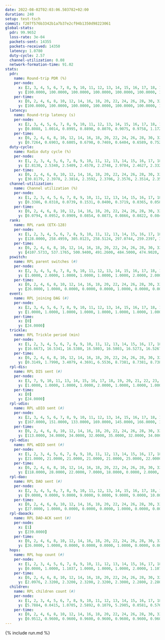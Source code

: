 ```yaml
---
date: 2022-08-02T02:03:06.503782+02:00
duration: 240
setup: test-tsch
commit: f207f576b3342b1a7b37e2cf94b1350d98223061
global-stats:
  pdr: 99.9652
  loss-rate: 3e-04
  packets-sent: 14355
  packets-received: 14350
  latency: 1.0780
  duty-cycle: 2.57
  channel-utilization: 0.08
  network-formation-time: 91.02
stats:
  pdr:
    name: Round-trip PDR (%)
    per-node:
      x: [2, 3, 4, 5, 6, 7, 8, 9, 10, 11, 12, 13, 14, 15, 16, 17, 18, 19, 20, 21, 22, 23, 24, 25]
      y: [100.0000, 100.0000, 100.0000, 100.0000, 100.0000, 100.0000, 100.0000, 99.8353, 100.0000, 100.0000, 100.0000, 100.0000, 100.0000, 100.0000, 100.0000, 99.8408, 100.0000, 100.0000, 100.0000, 100.0000, 99.8279, 99.8363, 99.8358, 100.0000]
    per-time:
      x: [0, 2, 4, 6, 8, 10, 12, 14, 16, 18, 20, 22, 24, 26, 28, 30, 32, 34, 36, 38, 40, 42, 44, 46, 48, 50, 52, 54, 56, 58, 60, 62, 64, 66, 68, 70, 72, 74, 76, 78, 80, 82, 84, 86, 88, 90, 92, 94, 96, 98, 100, 102, 104, 106, 108, 110, 112, 114, 116, 118, 120, 122, 124, 126, 128, 130, 132, 134, 136, 138, 140, 142, 144, 146, 148, 150, 152, 154, 156, 158, 160, 162, 164, 166, 168, 170, 172, 174, 176, 178, 180, 182, 184, 186, 188, 190, 192, 194, 196, 198, 200, 202, 204, 206, 208, 210, 212, 214, 216, 218, 220, 222, 224, 226, 228, 230, 232, 234, 236, 238]
      y: [100.0000, 100.0000, 100.0000, 100.0000, 100.0000, 100.0000, 100.0000, 100.0000, 100.0000, 100.0000, 100.0000, 100.0000, 100.0000, 100.0000, 100.0000, 100.0000, 100.0000, 100.0000, 100.0000, 100.0000, 100.0000, 100.0000, 100.0000, 100.0000, 100.0000, 100.0000, 100.0000, 100.0000, 100.0000, 100.0000, 100.0000, 100.0000, 100.0000, 100.0000, 100.0000, 100.0000, 100.0000, 100.0000, 100.0000, 100.0000, 100.0000, 100.0000, 100.0000, 100.0000, 100.0000, 100.0000, 100.0000, 100.0000, 100.0000, 100.0000, 100.0000, 100.0000, 100.0000, 100.0000, 100.0000, 100.0000, 100.0000, 100.0000, 100.0000, 100.0000, 99.1667, 100.0000, 100.0000, 100.0000, 100.0000, 100.0000, 100.0000, 98.3333, 100.0000, 100.0000, 100.0000, 100.0000, 100.0000, 100.0000, 100.0000, 100.0000, 99.1667, 100.0000, 100.0000, 100.0000, 100.0000, 100.0000, 100.0000, 100.0000, 100.0000, 99.1667, 100.0000, 100.0000, 100.0000, 100.0000, 100.0000, 100.0000, 100.0000, 100.0000, 100.0000, 100.0000, 100.0000, 100.0000, 100.0000, 100.0000, 100.0000, 100.0000, 100.0000, 100.0000, 100.0000, 100.0000, 100.0000, 100.0000, 100.0000, 100.0000, 100.0000, 100.0000, 100.0000, 100.0000, 100.0000, 100.0000, 100.0000, 100.0000, 100.0000, 100.0000]
  latency:
    name: Round-trip latency (s)
    per-node:
      x: [2, 3, 4, 5, 6, 7, 8, 9, 10, 11, 12, 13, 14, 15, 16, 17, 18, 19, 20, 21, 22, 23, 24, 25]
      y: [0.8088, 1.0014, 0.8995, 0.8890, 0.8070, 0.9075, 0.9758, 1.1729, 0.9956, 0.9825, 0.9877, 1.0579, 1.1876, 0.9850, 1.1471, 0.9587, 1.1388, 1.2027, 1.2345, 1.1498, 1.2390, 1.3896, 1.3551, 1.3833]
    per-time:
      x: [0, 2, 4, 6, 8, 10, 12, 14, 16, 18, 20, 22, 24, 26, 28, 30, 32, 34, 36, 38, 40, 42, 44, 46, 48, 50, 52, 54, 56, 58, 60, 62, 64, 66, 68, 70, 72, 74, 76, 78, 80, 82, 84, 86, 88, 90, 92, 94, 96, 98, 100, 102, 104, 106, 108, 110, 112, 114, 116, 118, 120, 122, 124, 126, 128, 130, 132, 134, 136, 138, 140, 142, 144, 146, 148, 150, 152, 154, 156, 158, 160, 162, 164, 166, 168, 170, 172, 174, 176, 178, 180, 182, 184, 186, 188, 190, 192, 194, 196, 198, 200, 202, 204, 206, 208, 210, 212, 214, 216, 218, 220, 222, 224, 226, 228, 230, 232, 234, 236, 238]
      y: [0.7264, 0.6903, 0.6805, 0.6798, 0.7469, 0.6404, 0.6589, 0.7522, 0.6024, 0.7097, 0.6732, 0.6365, 0.6260, 0.6116, 0.6194, 0.6337, 0.5891, 0.5827, 0.5759, 0.5591, 0.5690, 0.5690, 0.6423, 0.5774, 0.5856, 0.6248, 0.6128, 0.5766, 0.6153, 0.6542, 0.6205, 0.5777, 0.5403, 0.5886, 0.5713, 0.6786, 0.6260, 0.6412, 0.5852, 0.5534, 0.5844, 0.7891, 0.7207, 0.7045, 0.6668, 0.6655, 0.6704, 0.8716, 0.8605, 0.8550, 0.7017, 0.6992, 0.6029, 1.0979, 1.3391, 0.9652, 0.8495, 0.8102, 0.6349, 1.1474, 1.5227, 1.4602, 1.3023, 1.0962, 1.0608, 1.2720, 1.5150, 1.5090, 1.5188, 1.4630, 1.2192, 1.3376, 1.5593, 1.5397, 1.5126, 1.5232, 1.5176, 1.5075, 1.5064, 1.5120, 1.5018, 1.5591, 1.5249, 1.5515, 1.4832, 1.4582, 1.4959, 1.4828, 1.4833, 1.4875, 1.4985, 1.4944, 1.4995, 1.5172, 1.4705, 1.4746, 1.5207, 1.5160, 1.4844, 1.4830, 1.5115, 1.4780, 1.5028, 1.4782, 1.4507, 1.4544, 1.5322, 1.4977, 1.4961, 1.4955, 1.4926, 1.4989, 1.4956, 1.4971, 1.4940, 1.5097, 1.4920, 1.4714, 1.5154, 1.4888]
  duty-cycle:
    name: Radio duty cycle (%)
    per-node:
      x: [1, 2, 3, 4, 5, 6, 7, 8, 9, 10, 11, 12, 13, 14, 15, 16, 17, 18, 19, 20, 21, 22, 23, 24, 25]
      y: [2.8130, 2.5340, 2.5409, 2.4578, 2.2748, 2.9784, 2.4627, 2.3323, 2.4821, 2.4413, 2.5502, 2.5127, 2.4943, 2.5888, 2.6504, 2.5168, 2.7882, 2.7266, 2.5725, 2.4757, 2.6343, 2.4859, 2.5813, 2.7447, 2.6083]
    per-time:
      x: [0, 2, 4, 6, 8, 10, 12, 14, 16, 18, 20, 22, 24, 26, 28, 30, 32, 34, 36, 38, 40, 42, 44, 46, 48, 50, 52, 54, 56, 58, 60, 62, 64, 66, 68, 70, 72, 74, 76, 78, 80, 82, 84, 86, 88, 90, 92, 94, 96, 98, 100, 102, 104, 106, 108, 110, 112, 114, 116, 118, 120, 122, 124, 126, 128, 130, 132, 134, 136, 138, 140, 142, 144, 146, 148, 150, 152, 154, 156, 158, 160, 162, 164, 166, 168, 170, 172, 174, 176, 178, 180, 182, 184, 186, 188, 190, 192, 194, 196, 198, 200, 202, 204, 206, 208, 210, 212, 214, 216, 218, 220, 222, 224, 226, 228, 230, 232, 234, 236, 238, 240]
      y: [30.8179, 2.3978, 2.3814, 2.3592, 2.3706, 2.3576, 2.3514, 2.3585, 2.3738, 2.3033, 2.3516, 2.2637, 2.3518, 2.3074, 2.3794, 2.3577, 2.3535, 2.2927, 2.3397, 2.3382, 2.2790, 2.3366, 2.3370, 2.3550, 2.3008, 2.2667, 2.3615, 2.3112, 2.3622, 2.3240, 2.3463, 2.3549, 2.3598, 2.3075, 2.3082, 2.3584, 2.3612, 2.2393, 2.3524, 2.2539, 2.3429, 2.3630, 2.3397, 2.2725, 2.3445, 2.3352, 2.3362, 2.2967, 2.3059, 2.3536, 2.3529, 2.3485, 2.3513, 2.3430, 2.3502, 2.3445, 2.3508, 2.3769, 2.3442, 2.3550, 2.3546, 2.3127, 2.3181, 2.2945, 2.3461, 2.2876, 2.3485, 2.3473, 2.3556, 2.3472, 2.2902, 2.3538, 2.3436, 2.3434, 2.2847, 2.3433, 2.3502, 2.3482, 2.3529, 2.3355, 2.3373, 2.3418, 2.3002, 2.3038, 2.2613, 2.3045, 2.3502, 2.2487, 2.2934, 2.3400, 2.3502, 2.3584, 2.3597, 2.3134, 2.3580, 2.3450, 2.3503, 2.3588, 2.3512, 2.3428, 2.3650, 2.3483, 2.2967, 2.3605, 2.3384, 2.2966, 2.3513, 2.3445, 2.3051, 2.3602, 2.3551, 2.3596, 2.3564, 2.3152, 2.3622, 2.3409, 2.2180, 2.3066, 2.2918, 2.3548, 2.2335]
  channel-utilization:
    name: Channel utilization (%)
    per-node:
      x: [1, 2, 3, 4, 5, 6, 7, 8, 9, 10, 11, 12, 13, 14, 15, 16, 17, 18, 19, 20, 21, 22, 23, 24, 25]
      y: [0.3386, 0.0310, 0.0739, 0.1531, 0.0400, 0.3719, 0.0365, 0.0588, 0.0373, 0.0307, 0.0365, 0.0356, 0.0809, 0.0316, 0.0919, 0.0333, 0.1772, 0.0957, 0.0325, 0.0342, 0.0435, 0.0468, 0.0305, 0.0308, 0.0310]
    per-time:
      x: [0, 2, 4, 6, 8, 10, 12, 14, 16, 18, 20, 22, 24, 26, 28, 30, 32, 34, 36, 38, 40, 42, 44, 46, 48, 50, 52, 54, 56, 58, 60, 62, 64, 66, 68, 70, 72, 74, 76, 78, 80, 82, 84, 86, 88, 90, 92, 94, 96, 98, 100, 102, 104, 106, 108, 110, 112, 114, 116, 118, 120, 122, 124, 126, 128, 130, 132, 134, 136, 138, 140, 142, 144, 146, 148, 150, 152, 154, 156, 158, 160, 162, 164, 166, 168, 170, 172, 174, 176, 178, 180, 182, 184, 186, 188, 190, 192, 194, 196, 198, 200, 202, 204, 206, 208, 210, 212, 214, 216, 218, 220, 222, 224, 226, 228, 230, 232, 234, 236, 238, 240]
      y: [0.0794, 0.0952, 0.0909, 0.0854, 0.0873, 0.0866, 0.0822, 0.0842, 0.0906, 0.0793, 0.0847, 0.0821, 0.0823, 0.0791, 0.0923, 0.0828, 0.0836, 0.0737, 0.0782, 0.0758, 0.0676, 0.0745, 0.0738, 0.0819, 0.0770, 0.0806, 0.0840, 0.0826, 0.0862, 0.0874, 0.0787, 0.0823, 0.0815, 0.0791, 0.0801, 0.0835, 0.0848, 0.0690, 0.0806, 0.0754, 0.0745, 0.0839, 0.0753, 0.0844, 0.0774, 0.0782, 0.0733, 0.0762, 0.0811, 0.0801, 0.0807, 0.0772, 0.0788, 0.0771, 0.0790, 0.0780, 0.0801, 0.0899, 0.0765, 0.0815, 0.0808, 0.0788, 0.0847, 0.0769, 0.0797, 0.0713, 0.0829, 0.0797, 0.0818, 0.0812, 0.0723, 0.0847, 0.0811, 0.0780, 0.0739, 0.0809, 0.0768, 0.0806, 0.0824, 0.0770, 0.0769, 0.0750, 0.0828, 0.0785, 0.0804, 0.0818, 0.0774, 0.0752, 0.0747, 0.0756, 0.0791, 0.0844, 0.0813, 0.0803, 0.0819, 0.0758, 0.0795, 0.0823, 0.0822, 0.0785, 0.0850, 0.0773, 0.0743, 0.0841, 0.0713, 0.0754, 0.0822, 0.0756, 0.0795, 0.0844, 0.0796, 0.0838, 0.0812, 0.0856, 0.0860, 0.0729, 0.0823, 0.0818, 0.0704, 0.0809, 0.1005]
  rank:
    name: RPL rank (ETX-128)
    per-node:
      x: [1, 2, 3, 4, 5, 6, 7, 8, 9, 10, 11, 12, 13, 14, 15, 16, 17, 18, 19, 20, 21, 22, 23, 24, 25]
      y: [128.0000, 258.4959, 305.0123, 258.5124, 297.0744, 259.2397, 387.9298, 365.1564, 455.9506, 391.0041, 417.0247, 393.2776, 410.3918, 781.9438, 407.1358, 455.0453, 405.0124, 788.7711, 811.0574, 573.9551, 807.6393, 571.6230, 672.6145, 660.4856, 670.2863]
    per-time:
      x: [0, 2, 4, 6, 8, 10, 12, 14, 16, 18, 20, 22, 24, 26, 28, 30, 32, 34, 36, 38, 40, 42, 44, 46, 48, 50, 52, 54, 56, 58, 60, 62, 64, 66, 68, 70, 72, 74, 76, 78, 80, 82, 84, 86, 88, 90, 92, 94, 96, 98, 100, 102, 104, 106, 108, 110, 112, 114, 116, 118, 120, 122, 124, 126, 128, 130, 132, 134, 136, 138, 140, 142, 144, 146, 148, 150, 152, 154, 156, 158, 160, 162, 164, 166, 168, 170, 172, 174, 176, 178, 180, 182, 184, 186, 188, 190, 192, 194, 196, 198, 200, 202, 204, 206, 208, 210, 212, 214, 216, 218, 220, 222, 224, 226, 228, 230, 232, 234, 236, 238, 240]
      y: [4107.5733, 537.1765, 500.9400, 491.2600, 484.5000, 474.9020, 463.2800, 461.6200, 463.4400, 461.2745, 456.5400, 452.2200, 451.8235, 443.2692, 437.1000, 437.6400, 436.3800, 434.9200, 434.2800, 433.4800, 433.3200, 436.7000, 434.8627, 436.7200, 437.0000, 436.0196, 438.5490, 434.5200, 429.0784, 429.7800, 426.0800, 428.3200, 433.2600, 427.1400, 424.9200, 427.0200, 429.8600, 431.5882, 426.3800, 425.5490, 434.9600, 435.2200, 437.5400, 438.9216, 433.5600, 433.8200, 431.2600, 433.3725, 435.3529, 427.8600, 429.6000, 426.7200, 430.0196, 425.9800, 431.0769, 425.3400, 422.8600, 430.0400, 427.9400, 427.2600, 427.8200, 433.6863, 442.4182, 432.9400, 430.1600, 430.2200, 428.0800, 428.5600, 427.0000, 423.9200, 425.8627, 428.0200, 429.2157, 425.8800, 424.0400, 418.6400, 419.6000, 420.2800, 419.4600, 418.5600, 421.6800, 423.3800, 425.8600, 427.5000, 431.6275, 430.9800, 423.5098, 427.6200, 426.0588, 429.1765, 426.4706, 430.9200, 438.9245, 424.1400, 421.7400, 420.5686, 420.8000, 427.8627, 421.7200, 424.4706, 420.2200, 423.6078, 417.4600, 419.5294, 421.2600, 419.7000, 423.0784, 423.2549, 425.5600, 424.9804, 425.6200, 425.3200, 435.5400, 438.8846, 434.2157, 427.3600, 435.2453, 424.5200, 422.9600, 430.8800, 432.2000]
  pswitch:
    name: RPL parent switches (#)
    per-node:
      x: [2, 3, 4, 5, 6, 7, 8, 9, 10, 11, 12, 13, 14, 15, 16, 17, 18, 19, 20, 21, 22, 23, 24, 25]
      y: [1.0000, 2.0000, 1.0000, 1.0000, 1.0000, 1.0000, 2.0000, 2.0000, 2.0000, 2.0000, 4.0000, 4.0000, 8.0000, 2.0000, 2.0000, 1.0000, 8.0000, 3.0000, 4.0000, 3.0000, 3.0000, 8.0000, 3.0000, 7.0000]
    per-time:
      x: [0, 2, 4, 6, 8, 10, 12, 14, 16, 18, 20, 22, 24, 26, 28, 30, 32, 34, 36, 38, 40, 42, 44, 46, 48, 50, 52, 54, 56, 58, 60, 62, 64, 66, 68, 70, 72, 74, 76, 78, 80, 82, 84, 86, 88, 90, 92, 94, 96, 98, 100, 102, 104, 106, 108, 110, 112, 114, 116, 118, 120, 122, 124, 126, 128, 130, 132, 134, 136, 138, 140, 142, 144, 146, 148, 150, 152, 154, 156, 158, 160, 162, 164, 166, 168, 170, 172, 174, 176, 178, 180, 182, 184, 186, 188, 190, 192, 194, 196, 198, 200, 202, 204, 206, 208, 210, 212, 214, 216, 218, 220, 222, 224, 226, 228, 230, 232]
      y: [26.0000, 1.0000, 0.0000, 0.0000, 0.0000, 1.0000, 0.0000, 0.0000, 0.0000, 1.0000, 0.0000, 0.0000, 1.0000, 2.0000, 0.0000, 0.0000, 0.0000, 0.0000, 0.0000, 0.0000, 0.0000, 0.0000, 1.0000, 0.0000, 0.0000, 1.0000, 1.0000, 0.0000, 1.0000, 0.0000, 0.0000, 0.0000, 0.0000, 0.0000, 0.0000, 0.0000, 0.0000, 1.0000, 0.0000, 1.0000, 0.0000, 0.0000, 0.0000, 1.0000, 0.0000, 0.0000, 0.0000, 1.0000, 1.0000, 0.0000, 0.0000, 0.0000, 1.0000, 0.0000, 2.0000, 0.0000, 0.0000, 0.0000, 0.0000, 0.0000, 0.0000, 1.0000, 5.0000, 0.0000, 0.0000, 0.0000, 0.0000, 0.0000, 1.0000, 0.0000, 1.0000, 0.0000, 1.0000, 0.0000, 0.0000, 0.0000, 0.0000, 0.0000, 0.0000, 0.0000, 0.0000, 0.0000, 0.0000, 0.0000, 1.0000, 0.0000, 1.0000, 0.0000, 1.0000, 1.0000, 1.0000, 0.0000, 3.0000, 0.0000, 0.0000, 1.0000, 0.0000, 1.0000, 0.0000, 1.0000, 0.0000, 1.0000, 0.0000, 1.0000, 0.0000, 0.0000, 1.0000, 1.0000, 0.0000, 1.0000, 0.0000, 0.0000, 0.0000, 2.0000, 1.0000, 0.0000, 3.0000]
  event:
    name: RPL joining DAG (#)
    per-node:
      x: [2, 3, 4, 5, 6, 7, 8, 9, 10, 11, 12, 13, 14, 15, 16, 17, 18, 19, 20, 21, 22, 23, 24, 25]
      y: [1.0000, 1.0000, 1.0000, 1.0000, 1.0000, 1.0000, 1.0000, 1.0000, 1.0000, 1.0000, 1.0000, 1.0000, 1.0000, 1.0000, 1.0000, 1.0000, 1.0000, 1.0000, 1.0000, 1.0000, 1.0000, 1.0000, 1.0000, 1.0000]
    per-time:
      x: [0]
      y: [24.0000]
  trickle:
    name: RPL Trickle period (min)
    per-node:
      x: [1, 2, 3, 4, 5, 6, 7, 8, 9, 10, 11, 12, 13, 14, 15, 16, 17, 18, 19, 20, 21, 22, 23, 24, 25]
      y: [16.6673, 16.5341, 16.5380, 16.5803, 16.5803, 16.5273, 16.5267, 16.5380, 16.5374, 16.5380, 16.5301, 16.5389, 16.5389, 16.5178, 16.5301, 16.4621, 16.5273, 16.5529, 16.5340, 16.5384, 16.4668, 16.5345, 16.5529, 16.5840, 16.4798]
    per-time:
      x: [0, 2, 4, 6, 8, 10, 12, 14, 16, 18, 20, 22, 24, 26, 28, 30, 32, 34, 36, 38, 40, 42, 44, 46, 48, 50, 52, 54, 56, 58, 60, 62, 64, 66, 68, 70, 72, 74, 76, 78, 80, 82, 84, 86, 88, 90, 92, 94, 96, 98, 100, 102, 104, 106, 108, 110, 112, 114, 116, 118, 120, 122, 124, 126, 128, 130, 132, 134, 136, 138, 140, 142, 144, 146, 148, 150, 152, 154, 156, 158, 160, 162, 164, 166, 168, 170, 172, 174, 176, 178, 180, 182, 184, 186, 188, 190, 192, 194, 196, 198, 200, 202, 204, 206, 208, 210, 212, 214, 216, 218, 220, 222, 224, 226, 228, 230, 232, 234, 236, 238, 240]
      y: [0.3149, 1.7990, 3.4079, 4.3691, 6.5536, 8.7381, 8.7381, 8.7381, 9.2624, 17.4763, 17.4763, 17.4763, 17.4763, 17.4763, 17.4763, 17.4763, 17.4763, 17.4763, 17.4763, 17.4763, 17.4763, 17.4763, 17.4763, 17.4763, 17.4763, 17.4763, 17.4763, 17.4763, 17.4763, 17.4763, 17.4763, 17.4763, 17.4763, 17.4763, 17.4763, 17.4763, 17.4763, 17.4763, 17.4763, 17.4763, 17.4763, 17.4763, 17.4763, 17.4763, 17.4763, 17.4763, 17.4763, 17.4763, 17.4763, 17.4763, 17.4763, 17.4763, 17.4763, 17.4763, 17.4763, 17.4763, 17.4763, 17.4763, 17.4763, 17.4763, 17.4763, 17.4763, 17.4763, 17.4763, 17.4763, 17.4763, 17.4763, 17.4763, 17.4763, 17.4763, 17.4763, 17.4763, 17.4763, 17.4763, 17.4763, 17.4763, 17.4763, 17.4763, 17.4763, 17.4763, 17.4763, 17.4763, 17.4763, 17.4763, 17.4763, 17.4763, 17.4763, 17.4763, 17.4763, 17.4763, 17.4763, 17.4763, 17.4763, 17.4763, 17.4763, 17.4763, 17.4763, 17.4763, 17.4763, 17.4763, 17.4763, 17.4763, 17.4763, 17.4763, 17.4763, 17.4763, 17.4763, 17.4763, 17.4763, 17.4763, 17.4763, 17.4763, 17.4763, 17.4763, 17.4763, 17.4763, 17.4763, 17.4763, 17.4763, 17.4763, 17.4763]
  rpl-dis:
    name: RPL DIS sent (#)
    per-node:
      x: [3, 7, 9, 10, 11, 13, 14, 15, 16, 17, 18, 19, 20, 21, 22, 23, 24, 25]
      y: [1.0000, 1.0000, 1.0000, 1.0000, 2.0000, 1.0000, 1.0000, 1.0000, 1.0000, 1.0000, 3.0000, 2.0000, 1.0000, 2.0000, 1.0000, 1.0000, 2.0000, 1.0000]
    per-time:
      x: [0]
      y: [24.0000]
  rpl-udio:
    name: RPL uDIO sent (#)
    per-node:
      x: [2, 3, 4, 5, 6, 7, 8, 9, 10, 11, 12, 13, 14, 15, 16, 17, 18, 19, 20, 21, 22, 23, 24, 25]
      y: [167.0000, 151.0000, 133.0000, 169.0000, 145.0000, 166.0000, 148.0000, 170.0000, 166.0000, 163.0000, 171.0000, 160.0000, 169.0000, 161.0000, 162.0000, 154.0000, 146.0000, 162.0000, 166.0000, 167.0000, 161.0000, 171.0000, 169.0000, 163.0000]
    per-time:
      x: [0, 2, 4, 6, 8, 10, 12, 14, 16, 18, 20, 22, 24, 26, 28, 30, 32, 34, 36, 38, 40, 42, 44, 46, 48, 50, 52, 54, 56, 58, 60, 62, 64, 66, 68, 70, 72, 74, 76, 78, 80, 82, 84, 86, 88, 90, 92, 94, 96, 98, 100, 102, 104, 106, 108, 110, 112, 114, 116, 118, 120, 122, 124, 126, 128, 130, 132, 134, 136, 138, 140, 142, 144, 146, 148, 150, 152, 154, 156, 158, 160, 162, 164, 166, 168, 170, 172, 174, 176, 178, 180, 182, 184, 186, 188, 190, 192, 194, 196, 198, 200, 202, 204, 206, 208, 210, 212, 214, 216, 218, 220, 222, 224, 226, 228, 230, 232, 234, 236, 238, 240]
      y: [113.0000, 34.0000, 34.0000, 32.0000, 35.0000, 32.0000, 34.0000, 33.0000, 34.0000, 33.0000, 33.0000, 29.0000, 31.0000, 32.0000, 30.0000, 35.0000, 32.0000, 31.0000, 34.0000, 32.0000, 29.0000, 26.0000, 28.0000, 31.0000, 31.0000, 36.0000, 28.0000, 31.0000, 34.0000, 31.0000, 32.0000, 33.0000, 35.0000, 29.0000, 34.0000, 32.0000, 29.0000, 36.0000, 31.0000, 32.0000, 35.0000, 34.0000, 28.0000, 31.0000, 30.0000, 32.0000, 33.0000, 31.0000, 33.0000, 36.0000, 28.0000, 31.0000, 30.0000, 37.0000, 29.0000, 35.0000, 31.0000, 31.0000, 28.0000, 30.0000, 26.0000, 32.0000, 33.0000, 30.0000, 31.0000, 30.0000, 29.0000, 34.0000, 33.0000, 32.0000, 33.0000, 30.0000, 29.0000, 26.0000, 26.0000, 29.0000, 35.0000, 34.0000, 31.0000, 33.0000, 24.0000, 27.0000, 29.0000, 34.0000, 34.0000, 31.0000, 31.0000, 30.0000, 30.0000, 25.0000, 30.0000, 38.0000, 33.0000, 28.0000, 37.0000, 33.0000, 30.0000, 25.0000, 39.0000, 32.0000, 34.0000, 32.0000, 27.0000, 29.0000, 32.0000, 32.0000, 30.0000, 33.0000, 29.0000, 31.0000, 30.0000, 30.0000, 33.0000, 31.0000, 35.0000, 34.0000, 32.0000, 24.0000, 34.0000, 28.0000, 10.0000]
  rpl-mdio:
    name: RPL mDIO sent (#)
    per-node:
      x: [1, 2, 3, 4, 5, 6, 7, 8, 9, 10, 11, 12, 13, 14, 15, 16, 17, 18, 19, 20, 21, 22, 23, 24, 25]
      y: [21.0000, 21.0000, 21.0000, 21.0000, 21.0000, 25.0000, 22.0000, 22.0000, 21.0000, 21.0000, 21.0000, 23.0000, 24.0000, 21.0000, 20.0000, 21.0000, 23.0000, 20.0000, 20.0000, 22.0000, 21.0000, 23.0000, 20.0000, 21.0000, 20.0000]
    per-time:
      x: [0, 2, 4, 6, 8, 10, 12, 14, 16, 18, 20, 22, 24, 26, 28, 30, 32, 34, 36, 38, 40, 42, 44, 46, 48, 50, 52, 54, 56, 58, 60, 62, 64, 66, 68, 70, 72, 74, 76, 78, 80, 82, 84, 86, 88, 90, 92, 94, 96, 98, 100, 102, 104, 106, 108, 110, 112, 114, 116, 118, 120, 122, 124, 126, 128, 130, 132, 134, 136, 138, 140, 142, 144, 146, 148, 150, 152, 154, 156, 158, 160, 162, 164, 166, 168, 170, 172, 174, 176, 178, 180, 182, 184, 186, 188, 190, 192, 194, 196, 198, 200, 202, 204, 206, 208, 210, 212, 214, 216, 218, 220, 222, 224, 226, 228, 230, 232, 234, 236, 238, 240]
      y: [118.0000, 28.0000, 22.0000, 7.0000, 18.0000, 0.0000, 2.0000, 12.0000, 10.0000, 1.0000, 0.0000, 0.0000, 0.0000, 7.0000, 8.0000, 6.0000, 0.0000, 4.0000, 0.0000, 0.0000, 0.0000, 0.0000, 2.0000, 7.0000, 5.0000, 7.0000, 4.0000, 0.0000, 0.0000, 0.0000, 0.0000, 6.0000, 9.0000, 5.0000, 3.0000, 2.0000, 0.0000, 0.0000, 0.0000, 2.0000, 7.0000, 7.0000, 5.0000, 4.0000, 0.0000, 0.0000, 0.0000, 0.0000, 3.0000, 7.0000, 1.0000, 7.0000, 7.0000, 0.0000, 0.0000, 0.0000, 0.0000, 5.0000, 4.0000, 3.0000, 6.0000, 7.0000, 0.0000, 0.0000, 0.0000, 1.0000, 5.0000, 4.0000, 11.0000, 2.0000, 2.0000, 0.0000, 0.0000, 0.0000, 2.0000, 7.0000, 6.0000, 5.0000, 5.0000, 0.0000, 0.0000, 0.0000, 0.0000, 5.0000, 7.0000, 6.0000, 6.0000, 1.0000, 0.0000, 0.0000, 0.0000, 1.0000, 6.0000, 6.0000, 7.0000, 4.0000, 1.0000, 0.0000, 0.0000, 0.0000, 0.0000, 7.0000, 3.0000, 4.0000, 9.0000, 2.0000, 0.0000, 0.0000, 0.0000, 4.0000, 6.0000, 7.0000, 8.0000, 0.0000, 0.0000, 0.0000, 0.0000, 0.0000, 9.0000, 6.0000, 3.0000]
  rpl-dao:
    name: RPL DAO sent (#)
    per-node:
      x: [2, 3, 4, 5, 6, 7, 8, 9, 10, 11, 12, 13, 14, 15, 16, 17, 18, 19, 20, 21, 22, 23, 24, 25]
      y: [9.0000, 9.0000, 9.0000, 9.0000, 9.0000, 9.0000, 9.0000, 10.0000, 10.0000, 9.0000, 10.0000, 10.0000, 14.0000, 9.0000, 10.0000, 9.0000, 11.0000, 11.0000, 10.0000, 12.0000, 10.0000, 11.0000, 10.0000, 12.0000]
    per-time:
      x: [0, 2, 4, 6, 8, 10, 12, 14, 16, 18, 20, 22, 24, 26, 28, 30, 32, 34, 36, 38, 40, 42, 44, 46, 48, 50, 52, 54, 56, 58, 60, 62, 64, 66, 68, 70, 72, 74, 76, 78, 80, 82, 84, 86, 88, 90, 92, 94, 96, 98, 100, 102, 104, 106, 108, 110, 112, 114, 116, 118, 120, 122, 124, 126, 128, 130, 132, 134, 136, 138, 140, 142, 144, 146, 148, 150, 152, 154, 156, 158, 160, 162, 164, 166, 168, 170, 172, 174, 176, 178, 180, 182, 184, 186, 188, 190, 192, 194, 196, 198, 200, 202, 204, 206, 208, 210, 212, 214, 216, 218, 220, 222, 224, 226, 228, 230, 232, 234, 236, 238]
      y: [27.0000, 1.0000, 0.0000, 0.0000, 0.0000, 1.0000, 0.0000, 0.0000, 0.0000, 1.0000, 0.0000, 0.0000, 1.0000, 2.0000, 18.0000, 1.0000, 0.0000, 0.0000, 0.0000, 0.0000, 1.0000, 0.0000, 1.0000, 1.0000, 0.0000, 1.0000, 1.0000, 3.0000, 13.0000, 4.0000, 0.0000, 0.0000, 0.0000, 0.0000, 0.0000, 0.0000, 1.0000, 2.0000, 0.0000, 1.0000, 1.0000, 3.0000, 8.0000, 8.0000, 1.0000, 0.0000, 0.0000, 1.0000, 1.0000, 0.0000, 0.0000, 0.0000, 2.0000, 1.0000, 3.0000, 1.0000, 4.0000, 12.0000, 1.0000, 0.0000, 0.0000, 1.0000, 4.0000, 0.0000, 0.0000, 0.0000, 1.0000, 0.0000, 4.0000, 1.0000, 3.0000, 10.0000, 3.0000, 0.0000, 0.0000, 0.0000, 3.0000, 0.0000, 0.0000, 0.0000, 1.0000, 0.0000, 3.0000, 0.0000, 5.0000, 10.0000, 5.0000, 0.0000, 1.0000, 1.0000, 2.0000, 1.0000, 3.0000, 0.0000, 1.0000, 1.0000, 2.0000, 0.0000, 2.0000, 8.0000, 4.0000, 1.0000, 1.0000, 2.0000, 1.0000, 1.0000, 2.0000, 1.0000, 0.0000, 3.0000, 1.0000, 0.0000, 1.0000, 8.0000, 6.0000, 0.0000, 2.0000, 1.0000, 0.0000, 2.0000]
  rpl-daoack:
    name: RPL DAO-ACK sent (#)
    per-node:
      x: [1]
      y: [239.0000]
    per-time:
      x: [0, 2, 4, 6, 8, 10, 12, 14, 16, 18, 20, 22, 24, 26, 28, 30, 32, 34, 36, 38, 40, 42, 44, 46, 48, 50, 52, 54, 56, 58, 60, 62, 64, 66, 68, 70, 72, 74, 76, 78, 80, 82, 84, 86, 88, 90, 92, 94, 96, 98, 100, 102, 104, 106, 108, 110, 112, 114, 116, 118, 120, 122, 124, 126, 128, 130, 132, 134, 136, 138, 140, 142, 144, 146, 148, 150, 152, 154, 156, 158, 160, 162, 164, 166, 168, 170, 172, 174, 176, 178, 180, 182, 184, 186, 188, 190, 192, 194, 196, 198, 200, 202, 204, 206, 208, 210, 212, 214, 216, 218, 220, 222, 224, 226, 228, 230, 232, 234, 236, 238]
      y: [26.0000, 1.0000, 0.0000, 0.0000, 0.0000, 1.0000, 0.0000, 0.0000, 0.0000, 1.0000, 0.0000, 0.0000, 1.0000, 2.0000, 18.0000, 1.0000, 0.0000, 0.0000, 0.0000, 0.0000, 1.0000, 0.0000, 1.0000, 1.0000, 0.0000, 1.0000, 1.0000, 3.0000, 13.0000, 4.0000, 0.0000, 0.0000, 0.0000, 0.0000, 0.0000, 0.0000, 1.0000, 2.0000, 0.0000, 1.0000, 1.0000, 3.0000, 8.0000, 8.0000, 1.0000, 0.0000, 0.0000, 1.0000, 1.0000, 0.0000, 0.0000, 0.0000, 2.0000, 1.0000, 3.0000, 1.0000, 4.0000, 12.0000, 1.0000, 0.0000, 0.0000, 1.0000, 4.0000, 0.0000, 0.0000, 0.0000, 1.0000, 0.0000, 4.0000, 1.0000, 3.0000, 10.0000, 3.0000, 0.0000, 0.0000, 0.0000, 3.0000, 0.0000, 0.0000, 0.0000, 1.0000, 0.0000, 3.0000, 0.0000, 5.0000, 9.0000, 5.0000, 0.0000, 1.0000, 1.0000, 2.0000, 1.0000, 3.0000, 0.0000, 1.0000, 1.0000, 2.0000, 0.0000, 2.0000, 8.0000, 4.0000, 1.0000, 1.0000, 2.0000, 1.0000, 1.0000, 2.0000, 1.0000, 0.0000, 3.0000, 1.0000, 0.0000, 1.0000, 8.0000, 6.0000, 0.0000, 2.0000, 1.0000, 0.0000, 2.0000]
  hops:
    name: RPL hop count (#)
    per-node:
      x: [1, 2, 3, 4, 5, 6, 7, 8, 9, 10, 11, 12, 13, 14, 15, 16, 17, 18, 19, 20, 21, 22, 23, 24, 25]
      y: [0.0000, 1.0000, 1.1037, 1.0000, 1.0000, 1.0000, 2.0000, 1.1079, 2.0000, 2.0000, 2.1042, 2.0000, 2.0000, 2.5292, 2.0750, 2.0996, 2.0000, 2.9250, 3.0000, 3.0000, 3.0042, 3.0000, 3.9542, 3.9250, 3.9250]
    per-time:
      x: [0, 2, 4, 6, 8, 10, 12, 14, 16, 18, 20, 22, 24, 26, 28, 30, 32, 34, 36, 38, 40, 42, 44, 46, 48, 50, 52, 54, 56, 58, 60, 62, 64, 66, 68, 70, 72, 74, 76, 78, 80, 82, 84, 86, 88, 90, 92, 94, 96, 98, 100, 102, 104, 106, 108, 110, 112, 114, 116, 118, 120, 122, 124, 126, 128, 130, 132, 134, 136, 138, 140, 142, 144, 146, 148, 150, 152, 154, 156, 158, 160, 162, 164, 166, 168, 170, 172, 174, 176, 178, 180, 182, 184, 186, 188, 190, 192, 194, 196, 198, 200, 202, 204, 206, 208, 210, 212, 214, 216, 218, 220, 222, 224, 226, 228, 230, 232, 234, 236, 238, 240]
      y: [2.0976, 2.3200, 2.3200, 2.3200, 2.3200, 2.3000, 2.2800, 2.2800, 2.2800, 2.2600, 2.2400, 2.2400, 2.2000, 2.1200, 2.1200, 2.1200, 2.1200, 2.1200, 2.1200, 2.1200, 2.1200, 2.1200, 2.1600, 2.1600, 2.1600, 2.1600, 2.1600, 2.1600, 2.1600, 2.1600, 2.1600, 2.1600, 2.1600, 2.1600, 2.1600, 2.1600, 2.1600, 2.1600, 2.1600, 2.1200, 2.1200, 2.1200, 2.1200, 1.9600, 1.9600, 1.9600, 1.9600, 1.9600, 1.9800, 2.0000, 2.0000, 2.0000, 2.1200, 2.1200, 2.1400, 2.1600, 2.1600, 2.1600, 2.1600, 2.1600, 2.1600, 2.1600, 2.1600, 2.1600, 2.1600, 2.1600, 2.1600, 2.1600, 2.1600, 2.1600, 2.1600, 2.1600, 2.1400, 2.1200, 2.1200, 2.1200, 2.1200, 2.1200, 2.1200, 2.1200, 2.1200, 2.1200, 2.1200, 2.1200, 2.1200, 2.1200, 2.1200, 2.1200, 2.1200, 2.1200, 2.1200, 2.1200, 2.1200, 2.1600, 2.1600, 2.1600, 2.1600, 2.1600, 2.1600, 2.1600, 2.1600, 2.1600, 2.1600, 2.1400, 2.1200, 2.1200, 2.1200, 2.1600, 2.2000, 2.2000, 2.2000, 2.2000, 2.2000, 2.2000, 2.2000, 2.2000, 2.2000, 2.2000, 2.2000, 2.2000, 2.2000]
  children:
    name: RPL children count (#)
    per-node:
      x: [1, 2, 3, 4, 5, 6, 7, 8, 9, 10, 11, 12, 13, 14, 15, 16, 17, 18, 19, 20, 21, 22, 23, 24, 25]
      y: [5.7884, 0.0415, 1.0705, 2.5892, 0.1079, 5.2905, 0.0581, 0.5768, 0.0415, 0.0000, 0.1500, 0.1037, 0.7801, 0.0000, 1.5000, 0.0041, 2.8797, 2.1583, 0.0000, 0.0539, 0.3875, 0.3983, 0.0000, 0.0000, 0.0000]
    per-time:
      x: [0, 2, 4, 6, 8, 10, 12, 14, 16, 18, 20, 22, 24, 26, 28, 30, 32, 34, 36, 38, 40, 42, 44, 46, 48, 50, 52, 54, 56, 58, 60, 62, 64, 66, 68, 70, 72, 74, 76, 78, 80, 82, 84, 86, 88, 90, 92, 94, 96, 98, 100, 102, 104, 106, 108, 110, 112, 114, 116, 118, 120, 122, 124, 126, 128, 130, 132, 134, 136, 138, 140, 142, 144, 146, 148, 150, 152, 154, 156, 158, 160, 162, 164, 166, 168, 170, 172, 174, 176, 178, 180, 182, 184, 186, 188, 190, 192, 194, 196, 198, 200, 202, 204, 206, 208, 210, 212, 214, 216, 218, 220, 222, 224, 226, 228, 230, 232, 234, 236, 238, 240]
      y: [0.9512, 0.9600, 0.9600, 0.9600, 0.9600, 0.9600, 0.9600, 0.9600, 0.9600, 0.9600, 0.9600, 0.9600, 0.9600, 0.9600, 0.9600, 0.9600, 0.9600, 0.9600, 0.9600, 0.9600, 0.9600, 0.9600, 0.9600, 0.9600, 0.9600, 0.9600, 0.9600, 0.9600, 0.9600, 0.9600, 0.9600, 0.9600, 0.9600, 0.9600, 0.9600, 0.9600, 0.9600, 0.9600, 0.9600, 0.9600, 0.9600, 0.9600, 0.9600, 0.9600, 0.9600, 0.9600, 0.9600, 0.9600, 0.9600, 0.9600, 0.9600, 0.9600, 0.9600, 0.9600, 0.9600, 0.9600, 0.9600, 0.9600, 0.9600, 0.9600, 0.9600, 0.9600, 0.9600, 0.9600, 0.9600, 0.9600, 0.9600, 0.9600, 0.9600, 0.9600, 0.9600, 0.9600, 0.9600, 0.9600, 0.9600, 0.9600, 0.9600, 0.9600, 0.9600, 0.9600, 0.9600, 0.9600, 0.9600, 0.9600, 0.9600, 0.9600, 0.9600, 0.9600, 0.9600, 0.9600, 0.9600, 0.9600, 0.9600, 0.9600, 0.9600, 0.9600, 0.9600, 0.9600, 0.9600, 0.9600, 0.9600, 0.9600, 0.9600, 0.9600, 0.9600, 0.9600, 0.9600, 0.9600, 0.9600, 0.9600, 0.9600, 0.9600, 0.9600, 0.9600, 0.9600, 0.9600, 0.9600, 0.9600, 0.9600, 0.9600, 0.9600]
---
```


{% include run.md %}
